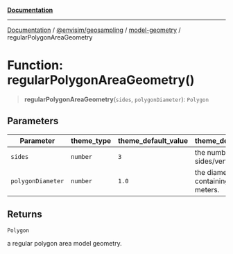 [**Documentation**](../../../../README.md)

---

[Documentation](../../../../README.md) / [@envisim/geosampling](../../README.md) / [model-geometry](../README.md) / regularPolygonAreaGeometry

# Function: regularPolygonAreaGeometry()

> **regularPolygonAreaGeometry**(`sides`, `polygonDiameter`): `Polygon`

## Parameters

| Parameter         | theme_type | theme_default_value | theme_description                                |
| ----------------- | ---------- | ------------------- | ------------------------------------------------ |
| `sides`           | `number`   | `3`                 | the number of sides/vertices.                    |
| `polygonDiameter` | `number`   | `1.0`               | the diameter of the containing circle in meters. |

## Returns

`Polygon`

a regular polygon area model geometry.
